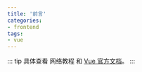 ```yaml
---
title: '前言'
categories:
- frontend
tags:
- vue
---
```


::: tip
具体查看 网络教程 和 [Vue 官方文档](https://cn.vuejs.org/)。
:::